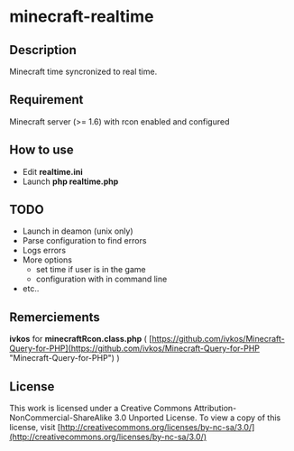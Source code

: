 # minecraft-realtime #

## Description ##
Minecraft time syncronized to real time.

## Requirement ##
Minecraft server (>= 1.6) with rcon enabled and configured

## How to use ##
- Edit **realtime.ini**
- Launch **php realtime.php**

## TODO ##
- Launch in deamon (unix only)
- Parse configuration to find errors
- Logs errors
- More options
	- set time if user is in the game
	- configuration with in command line
- etc..

## Remerciements ##
**ivkos** for **minecraftRcon.class.php** ( [https://github.com/ivkos/Minecraft-Query-for-PHP](https://github.com/ivkos/Minecraft-Query-for-PHP "Minecraft-Query-for-PHP") )

## License ##
This work is licensed under a Creative Commons Attribution-NonCommercial-ShareAlike 3.0 Unported License.
To view a copy of this license, visit [http://creativecommons.org/licenses/by-nc-sa/3.0/](http://creativecommons.org/licenses/by-nc-sa/3.0/)